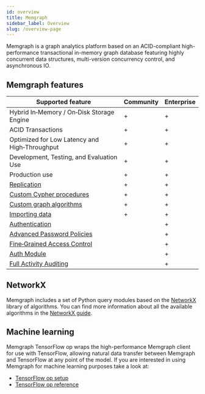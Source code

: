 ```yaml
---
id: overview
title: Memgraph
sidebar_label: Overview
slug: /overview-page
---
```


Memgraph is a graph analytics platform based on an ACID-compliant high-performance
transactional in-memory graph database featuring highly concurrent
data structures, multi-version concurrency control, and asynchronous IO.

## Memgraph features

Supported feature                                                       | Community | Enterprise
------------------------------------------------------------------------|-----------|-----------
Hybrid In&#8209;Memory / On&#8209;Disk Storage Engine                   |     +     |     +
ACID Transactions                                                       |     +     |     +
Optimized for Low Latency and High&#8209;Throughput                     |     +     |     +
Development, Testing, and Evaluation Use                                |     +     |     +
Production use                                                          |     +     |     +
[Replication](/how-to-guides/replication.md)                 |     +     |     +
[Custom Cypher procedures](/reference-guide/query-modules/overview.md)  |     +     |     +
[Custom graph algorithms](/mage)                                        |     +     |     +
[Importing data](/import-data/overview.md)                              |     +     |     +
[Authentication](/how-to-guides/manage-users-using-ldap.md)              |           |     +
[Advanced Password Policies](/how-to-guides/manage-user-privileges.md)   |           |     +
[Fine&#8209;Grained Access Control](/reference-guide/security.md)                   |           |     +
[Auth Module](/reference-guide/auth-module.md)                                      |           |     +
[Full Activity Auditing](/reference-guide/audit-log.md)                             |           |     +

## NetworkX

Memgraph includes a set of Python query modules based on the [NetworkX](https://networkx.github.io/) library of algorithms.
You can find more information about all the available algorithms in the [NetworkX guide](/how-to-guides/networkx.md).

## Machine learning

Memgraph TensorFlow op wraps the high-performance Memgraph client for use with TensorFlow,
allowing natural data transfer between Memgraph and TensorFlow at any point of the model.
If you are interested in using Memgraph for machine learning purposes  take a look at:
* [TensorFlow op setup](/how-to-guides/tensorflow-setup.md)
* [TensorFlow op reference](/reference-guide/tensorflow.md)
